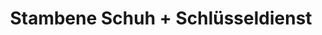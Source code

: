 ---
title: "Stambene Schuh + Schlüsseldienst"
url: /heppenheim/stambene-schuh-schluesseldienst/
shop: Schuhe
---